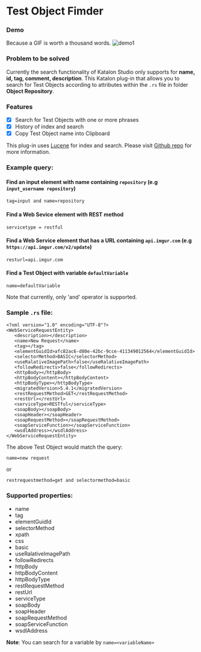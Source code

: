 # Test Object Fimder


### Demo
Because a GIF is worth a thousand words.
![demo1](https://user-images.githubusercontent.com/16775806/71560165-d7138e00-2a98-11ea-80e1-afeb11aa8b39.gif)

### Problem to be solved
Currently the search functionality of Katalon Studio only supports for **name, id, tag, comment, description**. This Katalon plug-in that allows you to search for Test Objects according to attributes within the ```.rs``` file in folder **Object Repository**.

### Features
- [X] Search for Test Objects with one or more phrases
- [X] History of index and search
- [X] Copy Test Object name into Clipboard

This plug-in uses [Lucene](https://lucene.apache.org/) for index and search. Please visit [Github repo](https://github.com/minhthanh3145/Test-Object-Manager) for more information.

### Example query: 

#### Find an input element with name containing ```repository``` (e.g ```input_username repository```)
```
tag=input and name=repository
```
#### Find a Web Sevice element with REST method
```
servicetype = restful
```
#### Find a Web Service element that has a URL containing ```api.imgur.com``` (e.g ```https://api.imgur.com/v2/update```)
```
resturl=api.imgur.com
````
#### Find a Test Object with variable ```defaultVariable```
```
name=defaultVariable
```


Note that currently, only 'and' operator is supported.


### Sample ```.rs``` file:
```
<?xml version="1.0" encoding="UTF-8"?>
<WebServiceRequestEntity>
   <description></description>
   <name>New Request</name>
   <tag></tag>
   <elementGuidId>afc82ac6-d80e-42bc-9cce-411349012564</elementGuidId>
   <selectorMethod>BASIC</selectorMethod>
   <useRalativeImagePath>false</useRalativeImagePath>
   <followRedirects>false</followRedirects>
   <httpBody></httpBody>
   <httpBodyContent></httpBodyContent>
   <httpBodyType></httpBodyType>
   <migratedVersion>5.4.1</migratedVersion>
   <restRequestMethod>GET</restRequestMethod>
   <restUrl></restUrl>
   <serviceType>RESTful</serviceType>
   <soapBody></soapBody>
   <soapHeader></soapHeader>
   <soapRequestMethod></soapRequestMethod>
   <soapServiceFunction></soapServiceFunction>
   <wsdlAddress></wsdlAddress>
</WebServiceRequestEntity>

```

The above Test Object would match the query:
```
name=new request
```

or
```
restrequestmethod=get and selectormethod=basic
```

### Supported properties:
* name
* tag
* elementGuidId
* selectorMethod
* xpath
* css
* basic
* useRalativeImagePath
* followRedirects
* httpBody
* httpBodyContent
* httpBodyType
* restRequestMethod
* restUrl
* serviceType
* soapBody
* soapHeader
* soapRequestMethod
* soapServiceFunction
* wsdlAddress

**Note**: You can search for a variable by ```name=<variableName>```
